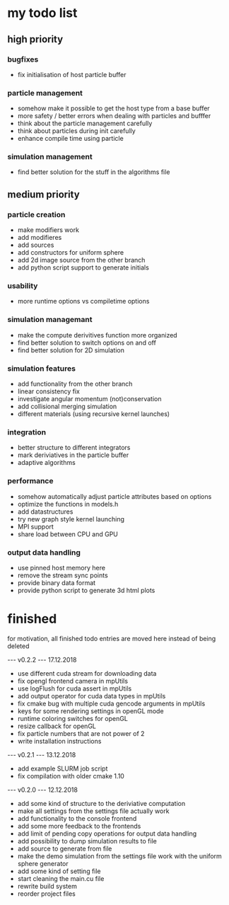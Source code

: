 # my todo list

## high priority

### bugfixes
- fix initialisation of host particle buffer

### particle management
- somehow make it possible to get the host type from a base buffer
- more safety / better errors when dealing with particles and bufffer
- think about the particle management carefully
- think about particles during init carefully
- enhance compile time using particle

### simulation management
- find better solution for the stuff in the algorithms file

## medium priority

### particle creation
- make modifiers work
- add modifieres
- add sources
- add constructors for uniform sphere
- add 2d image source from the other branch
- add python script support to generate initials

### usability
- more runtime options vs compiletime options

### simulation managemant
- make the compute derivitives function more organized
- find better solution to switch options on and off
- find better solution for 2D simulation

### simulation features
- add functionality from the other branch
- linear consistency fix
- investigate angular momentum (not)conservation
- add collisional merging simulation
- different materials (using recursive kernel launches)

### integration
- better structure to different integrators
- mark deriviatives in the particle buffer
- adaptive algorithms

### performance
- somehow automatically adjust particle attributes based on options
- optimize the functions in models.h
- add datastructures
- try new graph style kernel launching
- MPI support
- share load between CPU and GPU

### output data handling
- use pinned host memory here
- remove the stream sync points
- provide binary data format
- provide python script to generate 3d html plots


# finished
for motivation, all finished todo entries are moved here instead of being deleted

--- v0.2.2 --- 17.12.2018
- use different cuda stream for downloading data
- fix opengl frontend camera in mpUtils
- use logFlush for cuda assert in mpUtils
- add output operator for cuda data types in mpUtils
- fix cmake bug with multiple cuda gencode arguments in mpUtils
- keys for some rendering settings in openGL mode
- runtime coloring switches for openGL
- resize callback for openGL
- fix particle numbers that are not power of 2
- write installation instructions

--- v0.2.1 --- 13.12.2018
- add example SLURM job script
- fix compilation with older cmake 1.10

--- v0.2.0 --- 12.12.2018
- add some kind of structure to the deriviative computation
- make all settings from the settings file actually work
- add functionality to the console frontend
- add some more feedback to the frontends
- add limit of pending copy operations for output data handling
- add possibility to dump simulation results to file
- add source to generate from file
- make the demo simulation from the settings file work with the uniform sphere generator
- add some kind of setting file
- start cleaning the main.cu file
- rewrite build system
- reorder project files
